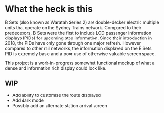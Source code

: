 # What the heck is this

B Sets (also known as Waratah Series 2) are double-decker electric multiple units that operate on the Sydney Trains network. Compared to their predecesors, B Sets were the first to include LCD passenger information displays (PIDs) for upcoming stop information. Since their introduction in 2018, the PIDs have only gone through one major refresh. However, compared to other rail networks, the information displayed on the B Sets PID is extremely basic and a poor use of otherwise valuable screen space.

This project is a work-in-progress somewhat functional mockup of what a dense and information rich display could look like.

## WIP

- Add ability to customise the route displayed
- Add dark mode
- Possibly add an alternate station arrival screen
